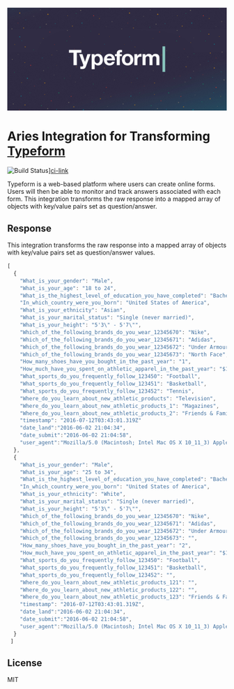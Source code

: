 ![alt text](/img/logo.png "Aries Integration for Transforming Typeform")

# Aries Integration for Transforming [Typeform](https://www.typeform.com/help/data-api/)

![Build Status][ci-badge]][ci-link]

Typeform is a web-based platform where users can create online forms. Users will then be able to monitor and track answers associated with each form. This integration transforms the raw response into a mapped array of objects with key/value pairs set as question/answer.

## Response
This integration transforms the raw response into a mapped array of objects with key/value pairs set as question/answer values.
```javascript
[
  {
    "What_is_your_gender": "Male",
    "What_is_your_age": "18 to 24",
    "What_is_the_highest_level_of_education_you_have_completed": "Bachelor's degree",
    "In_which_country_were_you_born": "United States of America",
    "What_is_your_ethnicity": "Asian",
    "What_is_your_marital_status": "Single (never married)",
    "What_is_your_height": "5'3\" - 5'7\"",
    "Which_of_the_following_brands_do_you_wear_12345670": "Nike",
    "Which_of_the_following_brands_do_you_wear_12345671": "Adidas",
    "Which_of_the_following_brands_do_you_wear_12345672": "Under Armour",
    "Which_of_the_following_brands_do_you_wear_12345673": "North Face",
    "How_many_shoes_have_you_bought_in_the_past_year": "1",
    "How_much_have_you_spent_on_athletic_apparel_in_the_past_year": "$101 - $150",
    "What_sports_do_you_frequently_follow_123450": "Football",
    "What_sports_do_you_frequently_follow_123451": "Basketball",
    "What_sports_do_you_frequently_follow_123452": "Tennis",
    "Where_do_you_learn_about_new_athletic_products": "Television",
    "Where_do_you_learn_about_new_athletic_products_1": "Magazines",
    "Where_do_you_learn_about_new_athletic_products_2": "Friends & Family",
    "timestamp": "2016-07-12T03:43:01.319Z"
    "date_land":"2016-06-02 21:04:34",
    "date_submit":"2016-06-02 21:04:58",
    "user_agent":"Mozilla/5.0 (Macintosh; Intel Mac OS X 10_11_3) AppleWebKit/537.36 (KHTML, like Gecko) Chrome/50.0.2661.102 Safari/537.36"
  },
  {
    "What_is_your_gender": "Male",
    "What_is_your_age": "25 to 34",
    "What_is_the_highest_level_of_education_you_have_completed": "Bachelor's degree",
    "In_which_country_were_you_born": "United States of America",
    "What_is_your_ethnicity": "White",
    "What_is_your_marital_status": "Single (never married)",
    "What_is_your_height": "5'3\" - 5'7\"",
    "Which_of_the_following_brands_do_you_wear_12345670": "Nike",
    "Which_of_the_following_brands_do_you_wear_12345671": "Adidas",
    "Which_of_the_following_brands_do_you_wear_12345672": "Under Armour",
    "Which_of_the_following_brands_do_you_wear_12345673": "",
    "How_many_shoes_have_you_bought_in_the_past_year": "2",
    "How_much_have_you_spent_on_athletic_apparel_in_the_past_year": "$101 - $150",
    "What_sports_do_you_frequently_follow_123450": "Football",
    "What_sports_do_you_frequently_follow_123451": "Basketball",
    "What_sports_do_you_frequently_follow_123452": "",
    "Where_do_you_learn_about_new_athletic_products_121": "",
    "Where_do_you_learn_about_new_athletic_products_122": "",
    "Where_do_you_learn_about_new_athletic_products_123": "Friends & Family",
    "timestamp": "2016-07-12T03:43:01.319Z",
    "date_land":"2016-06-02 21:04:34",
    "date_submit":"2016-06-02 21:04:58",
    "user_agent":"Mozilla/5.0 (Macintosh; Intel Mac OS X 10_11_3) AppleWebKit/537.36 (KHTML, like Gecko) Chrome/50.0.2661.102 Safari/537.36"
  }
 ]
```
## License
MIT

[ci-link]: https://circleci.com/gh/aries-data/aries-activity-typeform-transform
[ci-badge]: https://circleci.com/gh/aries-data/aries-activity-typeform-transform.svg?style=svg

